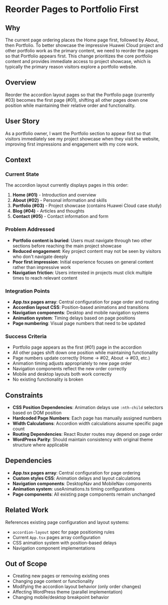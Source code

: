 # Reorder Pages to Portfolio First

## Why

The current page ordering places the Home page first, followed by About, then Portfolio. To better showcase the impressive Huawei Cloud project and other portfolio work as the primary content, we need to reorder the pages so that Portfolio appears first. This change prioritizes the core portfolio content and provides immediate access to project showcase, which is typically the primary reason visitors explore a portfolio website.

## Overview

Reorder the accordion layout pages so that the Portfolio page (currently #03) becomes the first page (#01), shifting all other pages down one position while maintaining their relative order and functionality.

## User Story

As a portfolio owner, I want the Portfolio section to appear first so that visitors immediately see my project showcase when they visit the website, improving first impressions and engagement with my core work.

## Context

### Current State
The accordion layout currently displays pages in this order:
1. **Home (#01)** - Introduction and overview
2. **About (#02)** - Personal information and skills
3. **Portfolio (#03)** - Project showcase (contains Huawei Cloud case study)
4. **Blog (#04)** - Articles and thoughts
5. **Contact (#05)** - Contact information and form

### Problem Addressed
- **Portfolio content is buried**: Users must navigate through two other sections before reaching the main project showcase
- **Reduced engagement**: Key project content may not be seen by visitors who don't navigate deeply
- **Poor first impression**: Initial experience focuses on general content rather than impressive work
- **Navigation friction**: Users interested in projects must click multiple times to reach relevant content

### Integration Points
- **App.tsx pages array**: Central configuration for page order and routing
- **Accordion layout CSS**: Position-based animations and transitions
- **Navigation components**: Desktop and mobile navigation systems
- **Animation system**: Timing delays based on page positions
- **Page numbering**: Visual page numbers that need to be updated

### Success Criteria

- Portfolio page appears as the first (#01) page in the accordion
- All other pages shift down one position while maintaining functionality
- Page numbers update correctly (Home → #02, About → #03, etc.)
- Animation timing adjusts appropriately to new page order
- Navigation components reflect the new order correctly
- Mobile and desktop layouts both work correctly
- No existing functionality is broken

## Constraints

- **CSS Position Dependencies**: Animation delays use `:nth-child` selectors based on DOM position
- **Hardcoded Page Numbers**: Each page has manually assigned numbers
- **Width Calculations**: Accordion width calculations assume specific page count
- **Routing Dependencies**: React Router routes may depend on page order
- **WordPress Parity**: Should maintain consistency with original theme structure where applicable

## Dependencies

- **App.tsx pages array**: Central configuration for page ordering
- **Custom styles CSS**: Animation delays and layout calculations
- **Navigation components**: DesktopNav and MobileNav components
- **Animation system**: useAnimations.ts timing configurations
- **Page components**: All existing page components remain unchanged

## Related Work

References existing page configuration and layout systems:
- `accordion-layout` spec for page positioning rules
- Current `App.tsx` pages array configuration
- CSS animation system with position-based delays
- Navigation component implementations

## Out of Scope

- Creating new pages or removing existing ones
- Changing page content or functionality
- Modifying the accordion layout behavior (only order changes)
- Affecting WordPress theme (parallel implementation)
- Changing mobile/desktop breakpoint behavior